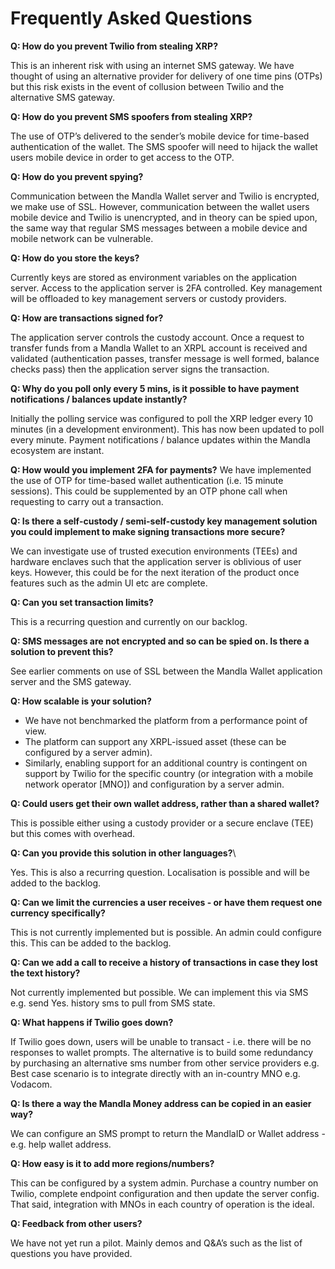 # Frequently Asked Questions


**Q: How do you prevent Twilio from stealing XRP?**

This is an inherent risk with using an internet SMS gateway. We have thought of using an alternative provider for delivery of one time pins (OTPs) but this risk exists in the event of collusion between Twilio and the alternative SMS gateway.

**Q: How do you prevent SMS spoofers from stealing XRP?**

The use of OTP’s delivered to the sender’s mobile device for time-based authentication of the wallet. The SMS spoofer will need to hijack the wallet users mobile device in order to get access to the OTP.

**Q: How do you prevent spying?**

Communication between the Mandla Wallet server and Twilio is encrypted, we make use of SSL. However, communication between the wallet users mobile device and Twilio is unencrypted, and in theory can be spied upon, the same way that regular SMS messages between a mobile device and mobile network can be vulnerable.

**Q: How do you store the keys?**

Currently keys are stored as environment variables on the application server. Access to the application server is 2FA controlled. Key management will be offloaded to key management servers or custody providers.

**Q: How are transactions signed for?**

The application server controls the custody account. Once a request to transfer funds from a Mandla Wallet to an XRPL account is received and validated (authentication passes, transfer message is well formed, balance checks pass) then the application server signs the transaction.

**Q: Why do you poll only every 5 mins, is it possible to have payment notifications / balances update instantly?**

Initially the polling service was configured to poll the XRP ledger every 10 minutes (in a development environment). This has now been updated to poll every minute. Payment notifications / balance updates within the Mandla ecosystem are instant.

**Q: How would you implement 2FA for payments?**
We have implemented the use of OTP for time-based wallet authentication (i.e. 15 minute sessions). This
could be supplemented by an OTP phone call when requesting to carry out a transaction.

**Q: Is there a self-custody / semi-self-custody key management solution you could implement to make signing
transactions more secure?**

We can investigate use of trusted execution environments (TEEs) and hardware enclaves such that the
application server is oblivious of user keys. However, this could be for the next iteration of the product
once features such as the admin UI etc are complete.

**Q: Can you set transaction limits?**

This is a recurring question and currently on our backlog.

**Q: SMS messages are not encrypted and so can be spied on. Is there a solution to prevent this?**

See earlier comments on use of SSL between the Mandla Wallet application server and the SMS
gateway.

**Q: How scalable is your solution?**

* We have not benchmarked the platform from a performance point of view.
* The platform can support any XRPL-issued asset (these can be configured by a server admin).
* Similarly, enabling support for an additional country is contingent on support by Twilio for the specific country (or integration with a mobile network operator [MNO]) and
  configuration by a server admin.

**Q: Could users get their own wallet address, rather than a shared wallet?**

This is possible either using a custody provider or a secure enclave (TEE) but this comes with overhead.

**Q: Can you provide this solution in other languages?**\

Yes. This is also a recurring question. Localisation is possible and will be added to the backlog.

**Q: Can we limit the currencies a user receives - or have them request one currency specifically?**

This is not currently implemented but is possible. An admin could configure this. This can be added to the
backlog.

**Q: Can we add a call to receive a history of transactions in case they lost the text history?**

Not currently implemented but possible. We can implement this via SMS e.g. send Yes. history sms to pull from SMS state.

**Q: What happens if Twilio goes down?**

If Twilio goes down, users will be unable to transact - i.e. there will be no responses to wallet prompts. The alternative is to build some redundancy by purchasing an alternative sms number from other service providers e.g. Best case scenario is to integrate directly with an in-country MNO e.g. Vodacom.

**Q: Is there a way the Mandla Money address can be copied in an easier way?**

We can configure an SMS prompt to return the MandlaID or Wallet address - e.g. help wallet address.

**Q: How easy is it to add more regions/numbers?**

This can be configured by a system admin. Purchase a country number on Twilio, complete endpoint
configuration and then update the server config. That said, integration with MNOs in each country of
operation is the ideal.

**Q: Feedback from other users?**

We have not yet run a pilot. Mainly demos and Q&amp;A’s such as the list of questions you have provided.

<br/>

<div style="page-break-after: always;"></div>
